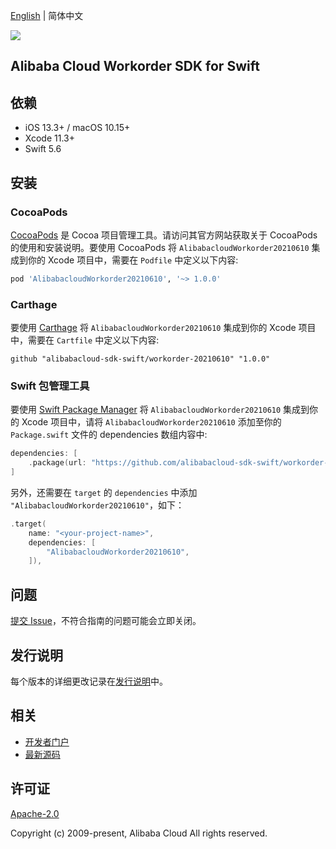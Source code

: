 [English](README.md) | 简体中文

![](https://aliyunsdk-pages.alicdn.com/icons/AlibabaCloud.svg)

## Alibaba Cloud Workorder SDK for Swift

## 依赖

- iOS 13.3+ / macOS 10.15+
- Xcode 11.3+
- Swift 5.6

## 安装

### CocoaPods

[CocoaPods](https://cocoapods.org) 是 Cocoa 项目管理工具。请访问其官方网站获取关于 CocoaPods 的使用和安装说明。要使用 CocoaPods 将 `AlibabacloudWorkorder20210610` 集成到你的 Xcode 项目中，需要在 `Podfile` 中定义以下内容:

```ruby
pod 'AlibabacloudWorkorder20210610', '~> 1.0.0'
```

### Carthage

要使用 [Carthage](https://github.com/Carthage/Carthage) 将 `AlibabacloudWorkorder20210610` 集成到你的 Xcode 项目中，需要在 `Cartfile` 中定义以下内容:

```ogdl
github "alibabacloud-sdk-swift/workorder-20210610" "1.0.0"
```

### Swift 包管理工具

要使用 [Swift Package Manager](https://swift.org/package-manager/) 将 `AlibabacloudWorkorder20210610` 集成到你的 Xcode 项目中，请将 `AlibabacloudWorkorder20210610` 添加至你的 `Package.swift` 文件的 dependencies 数组内容中:

```swift
dependencies: [
    .package(url: "https://github.com/alibabacloud-sdk-swift/workorder-20210610.git", from: "1.0.0")
]
```

另外，还需要在 `target` 的 `dependencies` 中添加 `"AlibabacloudWorkorder20210610"`，如下：

```swift
.target(
    name: "<your-project-name>",
    dependencies: [
        "AlibabacloudWorkorder20210610",
    ]),
```

## 问题

[提交 Issue](https://github.com/alibabacloud-sdk-swift/workorder-20210610/issues/new)，不符合指南的问题可能会立即关闭。

## 发行说明

每个版本的详细更改记录在[发行说明](./ChangeLog.txt)中。

## 相关

* [开发者门户](https://next.api.aliyun.com/home)
* [最新源码](https://github.com/alibabacloud-sdk-swift/workorder-20210610)

## 许可证

[Apache-2.0](http://www.apache.org/licenses/LICENSE-2.0)

Copyright (c) 2009-present, Alibaba Cloud All rights reserved.
